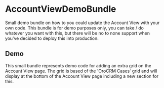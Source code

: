 AccountViewDemoBundle
=====================
Small demo bundle on how to you could update the Account View with your own code.
This bundle is for demo purposes only, you can take / do whatever you want with this, but there will be no to none
support when you've decided to deploy this into production. 


Demo
-----------------
This small bundle represents demo code for adding an extra grid on the Account View page. 
The grid is based of the 'OroCRM Cases' grid and will display at the bottom of the Account View page including a new
section for this.